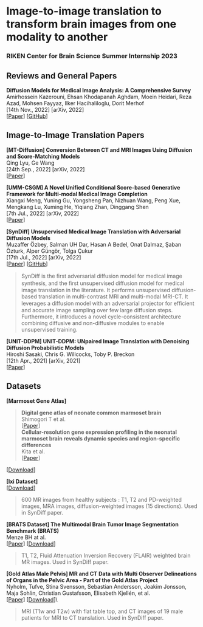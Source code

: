 # Image-to-image translation to transform brain images from one modality to another

### RIKEN Center for Brain Science Summer Internship 2023





## Reviews and General Papers

**Diffusion Models for Medical Image Analysis: A Comprehensive Survey**\
Amirhossein Kazerouni, Ehsan Khodapanah Aghdam, Moein Heidari, Reza Azad, Mohsen Fayyaz, Ilker Hacihaliloglu, Dorit Merhof\
[14th Nov., 2022] [arXiv, 2022]\
[[Paper](https://arxiv.org/abs/2211.07804)] [[GitHub](https://github.com/amirhossein-kz/Awesome-Diffusion-Models-in-Medical-Imaging#image-to-image-translation)]





## Image-to-Image Translation Papers

**[MT-Diffusion] Conversion Between CT and MRI Images Using Diffusion and Score-Matching Models**\
Qing Lyu, Ge Wang\
[24th Sep., 2022] [arXiv, 2022] \
[[Paper](https://arxiv.org/abs/2209.12104)]


**[UMM-CSGM] A Novel Unified Conditional Score-based Generative Framework for Multi-modal Medical Image Completion**\
Xiangxi Meng, Yuning Gu, Yongsheng Pan, Nizhuan Wang, Peng Xue, Mengkang Lu, Xuming He, Yiqiang Zhan, Dinggang Shen\
[7th Jul., 2022] [arXiv, 2022]\
[[Paper](https://arxiv.org/abs/2207.03430)]


**[SynDiff] Unsupervised Medical Image Translation with Adversarial Diffusion Models**\
Muzaffer Özbey, Salman UH Dar, Hasan A Bedel, Onat Dalmaz, Şaban Özturk, Alper Güngör, Tolga Çukur\
[17th Jul., 2022] [arXiv, 2022]\
[[Paper](https://arxiv.org/abs/2207.08208)] [[GitHub](https://github.com/icon-lab/SynDiff)]
> SynDiff is the ﬁrst adversarial diffusion model for medical image synthesis, and the ﬁrst unsupervised diffusion model for medical image translation
in the literature. It performs unsupervised diffusion-based translation in multi-contrast MRI and multi-modal MRI-CT. It leverages a diffusion model with an adversarial projector for efﬁcient and accurate image sampling over few large diffusion steps. Furthermore, it introduces a novel cycle-consistent architecture combining diffusive and non-diffusive modules to enable unsupervised training.

**[UNIT-DDPM] UNIT-DDPM: UNpaired Image Translation with Denoising Diffusion Probabilistic Models**\
Hiroshi Sasaki, Chris G. Willcocks, Toby P. Breckon\
[12th Apr., 2021] [arXiv, 2021]\
[[Paper](https://arxiv.org/abs/2104.05358)]




## Datasets

**[Marmoset Gene Atlas]**
> **Digital gene atlas of neonate common marmoset brain**\
Shimogori T et al.\
[[Paper](https://pubmed.ncbi.nlm.nih.gov/29111135/)]\
> **Cellular-resolution gene expression profiling in the neonatal marmoset brain reveals dynamic species and region-specific differences**\
Kita et al.\
[[Paper](https://www.pnas.org/doi/10.1073/pnas.2020125118)]

[[Download](https://gene-atlas.brainminds.jp/)]

**[Ixi Dataset]**\
[[Download](https://brain-development.org/ixi-dataset/)]
> 600 MR images from healthy subjects : T1, T2 and PD-weighted images, MRA images, diffusion-weighted images (15 directions). Used in SynDiff paper.

**[BRATS Dataset] The Multimodal Brain Tumor Image Segmentation Benchmark (BRATS)**\
Menze BH at al.\
[[Paper](https://pubmed.ncbi.nlm.nih.gov/25494501/)] [[Download](https://www.kaggle.com/datasets/awsaf49/brats2020-training-data)]
> T1, T2, Fluid Attenuation Inversion Recovery (FLAIR) weighted brain MR images. Used in SynDiff paper.

**[Gold Atlas Male Pelvis] MR and CT Data with Multi Observer Delineations of Organs in the Pelvic Area - Part of the Gold Atlas Project**\
Nyholm, Tufve, Stina Svensson, Sebastian Andersson, Joakim Jonsson, Maja Sohlin, Christian Gustafsson, Elisabeth Kjellén, et al.\
[[Paper](https://aapm.onlinelibrary.wiley.com/doi/full/10.1002/mp.12748)] [[Download](https://zenodo.org/record/583096#.ZBtiLxyZNH4)]\
> MRI (T1w and T2w) with flat table top, and CT images of 19 male patients for MRI to CT translation. Used in SynDiff paper.

